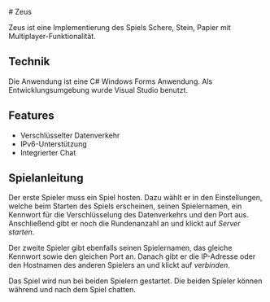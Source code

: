 ﻿﻿# Zeus

Zeus ist eine Implementierung des Spiels Schere, Stein, Papier mit Multiplayer-Funktionalität.

## Technik

Die Anwendung ist eine C# Windows Forms Anwendung.
Als Entwicklungsumgebung wurde Visual Studio benutzt.

## Features

* Verschlüsselter Datenverkehr
* IPv6-Unterstützung
* Integrierter Chat

## Spielanleitung

Der erste Spieler muss ein Spiel hosten.
Dazu wählt er in den Einstellungen, welche beim Starten des Spiels erscheinen, seinen Spielernamen, ein Kennwort für die Verschlüsselung des Datenverkehrs und den Port aus.
Anschließend gibt er noch die Rundenanzahl an und klickt auf *Server starten*.

Der zweite Spieler gibt ebenfalls seinen Spielernamen, das gleiche Kennwort sowie den gleichen Port an.
Danach gibt er die IP-Adresse oder den Hostnamen des anderen Spielers an und klickt auf *verbinden*.

Das Spiel wird nun bei beiden Spielern gestartet.
Die beiden Spieler können während und nach dem Spiel chatten.
